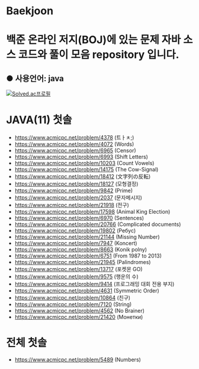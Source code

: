 # Baekjoon
백준 온라인 저지(BOJ)에 있는 문제 자바 소스 코드와 풀이 모음 repository 입니다.
=
● 사용언어: java
-
[![Solved.ac프로필](http://mazassumnida.wtf/api/v2/generate_badge?boj=lms0806)](https://solved.ac/lms0806)

# JAVA(11) 첫솔
 - https://www.acmicpc.net/problem/4378 (트ㅏㅊ;)
 - https://www.acmicpc.net/problem/4072 (Words)
 - https://www.acmicpc.net/problem/6965 (Censor)
 - https://www.acmicpc.net/problem/6993 (Shift Letters)
 - https://www.acmicpc.net/problem/10203 (Count Vowels)
 - https://www.acmicpc.net/problem/14175 (The Cow-Signal)
 - https://www.acmicpc.net/problem/18412 (文字列の反転)
 - https://www.acmicpc.net/problem/18127 (모형결정)
 - https://www.acmicpc.net/problem/9842 (Prime)
 - https://www.acmicpc.net/problem/2037 (문자메시지)
 - https://www.acmicpc.net/problem/21918 (전구)
 - https://www.acmicpc.net/problem/17598 (Animal King Election)
 - https://www.acmicpc.net/problem/6970 (Sentences)
 - https://www.acmicpc.net/problem/20766 (Complicated documents)
 - https://www.acmicpc.net/problem/19802 (Ребус)
 - https://www.acmicpc.net/problem/21144 (Missing Number)
 - https://www.acmicpc.net/problem/7947 (Koncert)
 - https://www.acmicpc.net/problem/8663 (Konik polny)
 - https://www.acmicpc.net/problem/6751 (From 1987 to 2013)
 - https://www.acmicpc.net/problem/21945 (Palindromes)
 - https://www.acmicpc.net/problem/13717 (포켓몬 GO)
 - https://www.acmicpc.net/problem/9575 (행운의 수)
 - https://www.acmicpc.net/problem/9414 (프로그래밍 대회 전용 부지)
 - https://www.acmicpc.net/problem/4631 (Symmetric Order)
 - https://www.acmicpc.net/problem/10864 (친구)
 - https://www.acmicpc.net/problem/7120 (String)
 - https://www.acmicpc.net/problem/4562 (No Brainer)
 - https://www.acmicpc.net/problem/21420 (Монетки)

# 전체 첫솔
 - https://www.acmicpc.net/problem/5489 (Numbers)
